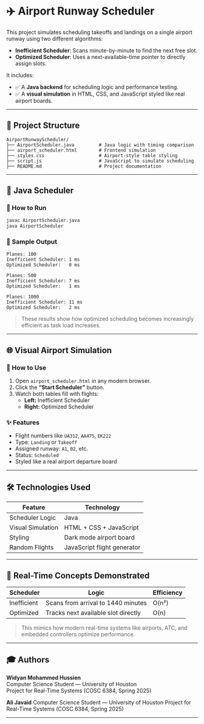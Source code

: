 
# ✈️ Airport Runway Scheduler

This project simulates scheduling takeoffs and landings on a single airport runway using two different algorithms:

- **Inefficient Scheduler**: Scans minute-by-minute to find the next free slot.
- **Optimized Scheduler**: Uses a next-available-time pointer to directly assign slots.

It includes:
- ✅ A **Java backend** for scheduling logic and performance testing.
- ✅ A **visual simulation** in HTML, CSS, and JavaScript styled like real airport boards.

---

## 📁 Project Structure

```
AirportRunwayScheduler/
├── AirportScheduler.java         # Java logic with timing comparison
├── airport_scheduler.html        # Frontend simulation
├── styles.css                    # Airport-style table styling
├── script.js                     # JavaScript to simulate scheduling
├── README.md                     # Project documentation
```

---

## 🧠 Java Scheduler

### 🔧 How to Run

```bash
javac AirportScheduler.java
java AirportScheduler
```

### 🧪 Sample Output

```
Planes: 100
Inefficient Scheduler: 1 ms
Optimized Scheduler:   0 ms

Planes: 500
Inefficient Scheduler: 7 ms
Optimized Scheduler:   1 ms

Planes: 1000
Inefficient Scheduler: 11 ms
Optimized Scheduler:   2 ms
```

> These results show how optimized scheduling becomes increasingly efficient as task load increases.

---

## 🌐 Visual Airport Simulation

### 🚀 How to Use

1. Open `airport_scheduler.html` in any modern browser.
2. Click the **“Start Scheduler”** button.
3. Watch both tables fill with flights:
   - **Left:** Inefficient Scheduler
   - **Right:** Optimized Scheduler

### ✨ Features

- Flight numbers like `UA312`, `AA475`, `EK222`
- Type: `Landing` or `Takeoff`
- Assigned runway: `A1`, `B2`, etc.
- Status: `Scheduled`
- Styled like a real airport departure board

---

## 🛠 Technologies Used

| Feature          | Technology             |
|------------------|------------------------|
| Scheduler Logic  | Java                   |
| Visual Simulation| HTML + CSS + JavaScript |
| Styling          | Dark mode airport board |
| Random Flights   | JavaScript flight generator |

---

## 🧠 Real-Time Concepts Demonstrated

| Scheduler       | Logic                               | Efficiency |
|------------------|-------------------------------------|-------------|
| Inefficient       | Scans from arrival to 1440 minutes  | O(n²)       |
| Optimized         | Tracks next available slot directly | O(n)        |

> This mimics how modern real-time systems like airports, ATC, and embedded controllers optimize performance.

---

## 🎓 Authors

**Widyan Mohammed Hussien**  
Computer Science Student — University of Houston  
Project for Real-Time Systems (COSC 6384, Spring 2025)

**Ali Javaid**
Computer Science Student — University of Houston Project for Real-Time Systems (COSC 6384, Spring 2025)

---